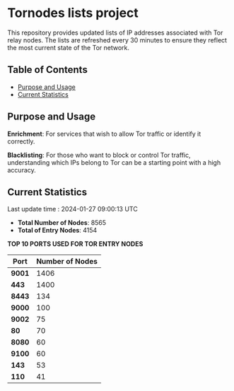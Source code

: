 # Tornodes lists project

This repository provides updated lists of IP addresses associated with Tor relay nodes. The lists are refreshed every 30 minutes to ensure they reflect the most current state of the Tor network.

## Table of Contents

- [Purpose and Usage](#purpose-and-usage)
- [Current Statistics](#current-statistics)


## Purpose and Usage

**Enrichment**: For services that wish to allow Tor traffic or identify it correctly.

**Blacklisting**: For those who want to block or control Tor traffic, understanding which IPs belong to Tor can be a starting point with a high accuracy.

## Current Statistics

Last update time : 2024-01-27 09:00:13 UTC

- **Total Number of Nodes**: 8565
- **Total of Entry Nodes**: 4154

**TOP 10 PORTS USED FOR TOR ENTRY NODES**

| **Port** | **Number of Nodes** |
|------|-----------------|
| **9001**   | 1406  |
| **443**   | 1400  |
| **8443**   | 134  |
| **9000**   | 100  |
| **9002**   | 75  |
| **80**   | 70  |
| **8080**   | 60  |
| **9100**   | 60  |
| **143**   | 53  |
| **110**   | 41  |

